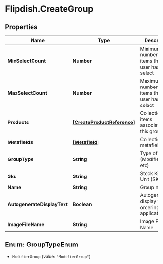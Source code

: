 # Flipdish.CreateGroup

## Properties
Name | Type | Description | Notes
------------ | ------------- | ------------- | -------------
**MinSelectCount** | **Number** | Minimum number of items that the user has to select | [optional] 
**MaxSelectCount** | **Number** | Maximum number of items that the user has to select | [optional] 
**Products** | [**[CreateProductReference]**](CreateProductReference.md) | Collection of items associated with this group | [optional] 
**Metafields** | [**[Metafield]**](Metafield.md) | Collection of metafields | [optional] 
**GroupType** | **String** | Type of group (ModifierGroup, etc) | 
**Sku** | **String** | Stock Keeping Unit (SKU) | 
**Name** | **String** | Group name | 
**AutogenerateDisplayText** | **Boolean** | Autogenerate display text in ordering applications | [optional] 
**ImageFileName** | **String** | Image File Name | [optional] 


<a name="GroupTypeEnum"></a>
## Enum: GroupTypeEnum


* `ModifierGroup` (value: `"ModifierGroup"`)




